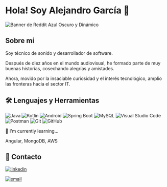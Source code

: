
# Hola! Soy Alejandro García 👋

![Banner de Reddit Azul Oscuro y Dinámico](https://github.com/alejandrogarciatech/alejandrogarciatech/assets/118226505/e0df1d97-5be6-4389-b2c8-544a551206a0)

## Sobre mí

Soy técnico de sonido y desarrollador de software. 

Después de diez años en el mundo audiovisual, he formado parte de muy buenas historias, cosechando alegrías y amistades.

Ahora, movido por la insaciable curiosidad y el interés tecnológico, amplio las fronteras hacia el sector IT.

## 🛠 Lenguajes y Herramientas

![Java](https://img.shields.io/badge/-Java-007396?style=flat-square&logo=java&logoColor=white)
![Kotlin](https://img.shields.io/badge/-Kotlin-0095D5?style=flat-square&logo=kotlin&logoColor=white)
![Android](https://img.shields.io/badge/-Android-3DDC84?style=flat-square&logo=android&logoColor=white)
![Spring Boot](https://img.shields.io/badge/-Spring%20Boot-6DB33F?style=flat-square&logo=spring-boot&logoColor=white)
![MySQL](https://img.shields.io/badge/-MySQL-4479A1?style=flat-square&logo=mysql&logoColor=white)
![Visual Studio Code](https://img.shields.io/badge/-Visual%20Studio%20Code-007ACC?style=flat-square&logo=visual-studio-code&logoColor=white)
![Postman](https://img.shields.io/badge/-Postman-FF6C37?style=flat-square&logo=postman&logoColor=white)
![Git](https://img.shields.io/badge/-Git-F05032?style=flat-square&logo=git&logoColor=white)
![GitHub](https://img.shields.io/badge/-GitHub-181717?style=flat-square&logo=github)


🧠 I'm currently learning...

Angular, MongoDB, AWS

## 🔗 Contacto

[![linkedin](https://img.shields.io/badge/linkedin-0A66C2?style=for-the-badge&logo=linkedin&logoColor=white)](https://www.linkedin.com/in/alejandrogarciatech/)

[![email](https://img.shields.io/badge/email-D14836?style=for-the-badge&logo=gmail&logoColor=white)](mailto:alejandrogarcia.tech@gmail.com)
